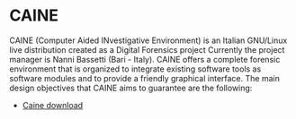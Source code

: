 # CAINE

CAINE (Computer Aided INvestigative Environment) is an Italian GNU/Linux live distribution created as a Digital Forensics project
Currently the project manager is Nanni Bassetti (Bari - Italy).
CAINE offers a complete forensic environment that is organized to integrate existing software tools as software modules and to provide a friendly graphical interface.
The main design objectives that CAINE aims to guarantee are the following:

+ [Caine download](https://www.caine-live.net/)